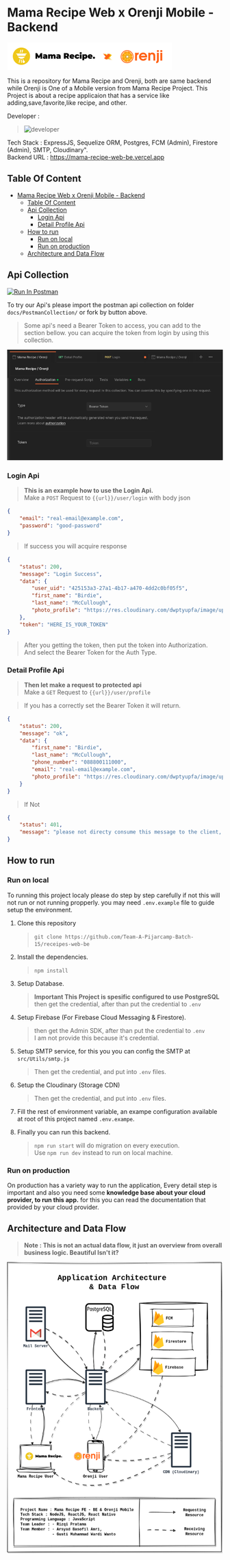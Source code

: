 # Mama Recipe Web x Orenji Mobile - Backend

![badge](./docs/Pictures/badge-mama-recipe-x-tomato.png)  

This is a repository for Mama Recipe and Orenji, both are same backend while Orenji is One of a Mobile version from Mama Recipe Project. This Project is about a recipe applicaion that has a service like adding,save,favorite,like recipe, and other.

Developer :

> ![developer](https://contrib.rocks/image?repo=Team-A-Pijarcamp-Batch-15/receipes-web-be&anon=false)

Tech Stack : ExpressJS, Sequelize ORM, Postgres, FCM (Admin), Firestore (Admin), SMTP, Cloudinary".  
Backend URL : <https://mama-recipe-web-be.vercel.app>

## Table Of Content

- [Mama Recipe Web x Orenji Mobile - Backend](#mama-recipe-web-x-orenji-mobile---backend)
  - [Table Of Content](#table-of-content)
  - [Api Collection](#api-collection)
    - [Login Api](#login-api)
    - [Detail Profile Api](#detail-profile-api)
  - [How to run](#how-to-run)
    - [Run on local](#run-on-local)
    - [Run on production](#run-on-production)
  - [Architecture and Data Flow](#architecture-and-data-flow)

## Api Collection

[<img src="https://run.pstmn.io/button.svg" alt="Run In Postman" style="width: 128px; height: 32px;">](https://documenter.getpostman.com/view/31887036/2s9YkoeMvV)

To try our Api's please import the postman api collection on folder ``docs/PostmanCollection/`` or fork by button above.

> Some api's need a Bearer Token to access, you can add to the section bellow. you can acquire the token from login by using this collection.

![Alt text](docs/Pictures/auth.png)

### Login Api

> **This is an example how to use the Login Api.**  
> Make a ``POST`` Request to ``{{url}}/user/login`` with body json

```json
{
    "email": "real-email@example.com",
    "password": "good-password"
}
```

> If success you will acquire response

```json
{
    "status": 200,
    "message": "Login Success",
    "data": {
        "user_uid": "425153a3-27a1-4b17-a470-4dd2c0bf05f5",
        "first_name": "Birdie",
        "last_name": "McCullough",
        "photo_profile": "https://res.cloudinary.com/dwptyupfa/image/upload/v1702973222/profile/i0bxegbko7lmpiug0wfm.png"
    },
    "token": "HERE_IS_YOUR_TOKEN"
}
```

> After you getting the token, then put the token into Authorization.  
> And select the Bearer Token for the Auth Type.

### Detail Profile Api

> **Then let make a request to protected api**  
> Make a ``GET`` Request to ``{{url}}/user/profile``

> If you has a correctly set the Bearer Token it will return.

```json
{
    "status": 200,
    "message": "ok",
    "data": {
        "first_name": "Birdie",
        "last_name": "McCullough",
        "phone_number": "088800111000",
        "email": "real-email@example.com",
        "photo_profile": "https://res.cloudinary.com/dwptyupfa/image/upload/v1702973222/profile/i0bxegbko7lmpiug0wfm.png"
    }
}
```

> If Not

```json
{
    "status": 401,
    "message": "please not directy consume this message to the client, you're try to access the endpoint that need a login, or you has not correctly attach the auth headers."
}
```

## How to run  

### Run on local

To running this project localy please do step by step carefully if not this will not run or not running propperly. you may need ``.env.example`` file to guide setup the environment.

1. Clone this repository
   > ``git clone https://github.com/Team-A-Pijarcamp-Batch-15/receipes-web-be``
2. Install the dependencies.
   > ``npm install``

3. Setup Database.
   > **Important This Project is spesific configured to use PostgreSQL**  
   > then get the credential, after than put the credential to ``.env``  

4. Setup Firebase (For Firebase Cloud Messaging & Firestore).
   > then get the Admin SDK, after than put the credential to ``.env``  
   > I am not provide this because it's credential.

5. Setup SMTP service, for this you you can config the SMTP at ``src/Utils/smtp.js``
   > Then get the credential, and put into ``.env`` files.

6. Setup the Cloudinary (Storage CDN)
   > Then get the credential, and put into ``.env`` files.
7. Fill the rest of environment variable, an exampe configuration available at  root of this project named ``.env.exampe``.
8. Finally you can run this backend.
   > ``npm run start`` will do migration on every execution.  
   > Use ``npm run dev`` instead to run on local machine.

### Run on production

On production has a variety way to run the application, Every detail step is important and also you need some **knowledge base about your cloud provider, to run this app.** for this you can read the documentation that provided by your cloud provider.

## Architecture and Data Flow

> **Note : This is not an actual data flow, it just an overview from overall business logic. Beautiful Isn't it?**

![arch](./docs/Pictures/architecture.png)
